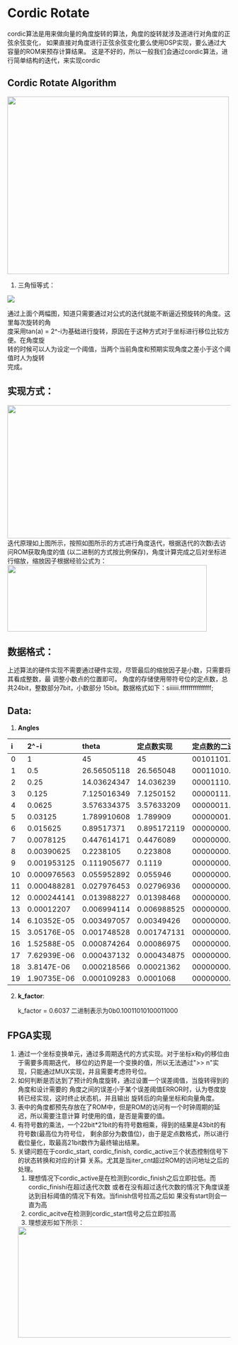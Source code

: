 # Cordic Rotate

cordic算法是用来做向量的角度旋转的算法，角度的旋转就涉及道进行对角度的正弦余弦变化， 如果直接对角度进行正弦余弦变化要么使用DSP实现，要么通过大容量的ROM来预存计算结果。 这是不好的，所以一般我们会通过cordic算法，进行简单结构的迭代，来实现cordic

## Cordic Rotate Algorithm
<img src="H:/Personal Study/Cordic/Cordic Rotate Algorithm.png" height="400" width = "500" />  

1. 三角恒等式：  
<img src = "H:/Personal Study/Cordic/cos.png" />  

通过上面个两幅图，知道只需要通过对公式的迭代就能不断逼近预旋转的角度。这里每次旋转的角  
度采用tan(a) = 2^-i为基础进行旋转，原因在于这种方式对于坐标进行移位比较方便。在角度旋  
转的时候可以人为设定一个阈值，当两个当前角度和预期实现角度之差小于这个阈值时人为旋转  
完成。

## 实现方式：
<img src="H:/Personal Study/Cordic/cordic rotate implementation.png" height = "300" width = "600" />  
迭代原理如上图所示，按照如图所示的方式进行角度迭代，根据迭代的次数i去访问ROM获取角度的值 (以二进制的方式按比例保存)，角度计算完成之后对坐标进行缩放，缩放因子根据经验公式为：
<img src="H:/Personal Study/Cordic/gain.png" height="150" width="450"/>

## 数据格式：
上述算法的硬件实现不需要通过硬件实现，尽管最后的缩放因子是小数，只需要将其看成整数，最 
调整小数点的位置即可。 角度的存储使用带符号位的定点数，总共24bit，整数部分7bit，小数部分 15bit。数据格式如下：siiiiii.fffffffffffffff;

## Data:
1. **Angles**

| i | 2^-i | theta | 定点数实现 | 定点数的二进制表示 | 
| :------ | :------- | :------- | :------- | :------------------------ |
| 0  |  1           | 45          | 45          | 00101101.00000000000000000 |
| 1  |  0.5         | 26.56505118 | 26.565048   | 00011010.10010000101001110 | 
| 2  |  0.25        | 14.03624347 | 14.036239   | 00001110.00001001010001110 | 
| 3  |  0.125       | 7.125016349 | 7.1250152   | 00000111.00100000000000010 | 
| 4  |  0.0625      | 3.576334375 | 3.57633209  | 00000011.10010011100010101 |
| 5  |  0.03125     | 1.789910608 | 1.789909    | 00000001.11001010001101111 |
| 6  |  0.015625    | 0.89517371  | 0.895172119 | 00000000.11100101001010100 |
| 7  |  0.0078125   | 0.447614171 | 0.4476089   | 00000000.01110010100101101 |
| 8  |  0.00390625  | 0.2238105   | 0.223808    | 00000000.00111001010010111 | 
| 9  |  0.001953125 | 0.111905677 | 0.1119      | 00000000.00011100101001011 | 
| 10 |  0.000976563 | 0.055952892 | 0.055946    | 00000000.00001110010100101 |
| 11 |  0.000488281 | 0.027976453 | 0.02796936  | 00000000.00000111001010010 |
| 12 |  0.000244141 | 0.013988227 | 0.01398468  | 00000000.00000011100101001 |
| 13 |  0.00012207  | 0.006994114 | 0.006988525 | 00000000.00000001110010100 |
| 14 |  6.10352E-05 | 0.003497057 | 0.00349426  | 00000000.00000000111001010 |
| 15 |  3.05176E-05 | 0.001748528 | 0.001747131 | 00000000.00000000011100101 |
| 16 |  1.52588E-05 | 0.000874264 | 0.00086975  | 00000000.00000000001110010 |
| 17 |  7.62939E-06 | 0.000437132 | 0.000434875 | 00000000.00000000000111001 |
| 18 |  3.8147E-06  | 0.000218566 | 0.00021362  | 00000000.00000000000011100 |
| 19 |  1.90735E-06 | 0.000109283 | 0.0001068   | 00000000.00000000000001110 |

2. **k_factor**:

    k_factor = 0.6037 二进制表示为0b0.10011010100011000

## FPGA实现
1. 通过一个坐标变换单元，通过多周期迭代的方式实现。对于坐标x和y的移位由于需要多周期迭代， 
移位的边界是一个变换的值，所以无法通过">> n"实现，只能通过MUX实现，并且需要考虑符号位。
2. 如何判断是否达到了预计的角度旋转，通过设置一个误差阈值，当旋转得到的角度和设计需要的 角度之间的误差小于某个误差阈值ERROR时，认为卷度旋转已经实现，这时终止状态机，并且输出 旋转后的向量坐标和向量角度。
3. 表中的角度都预先存放在了ROM中，但是ROM的访问有一个时钟周期的延迟，所以需要注意计算 时使用的值，是否是需要的值。
4. 有符号数的乘法，一个22bit*21bit的有符号数相乘，得到的结果是43bit的有符号数(最高位为符号位， 剩余部分为数值位)，由于是定点数格式，所以进行截位量化，取最高21bit数作为最终输出结果。
5. 关键问题在于cordic\_start, cordic\_finish, cordic_active三个状态控制信号下的状态转换和对应的计算 关系。尤其是当iter\_cnt超过ROM的访问地址之后的处理。
    1. 理想情况下cordic\_active是在检测到cordic\_finish之后立即拉低。而cordic\_finishi在超过迭代次数 或者在没有超过迭代次数的情况下角度误差达到目标阈值的情况下有效。当finish信号拉高之后如 果没有start则会一直为高
    2. cordic\_acitve在检测到cordic\_start信号之后立即拉高
    3. 理想波形如下所示：
    <img src="H:/Personal Study/Cordic/ideal_waveform.png" height = "250" width = "900" />  